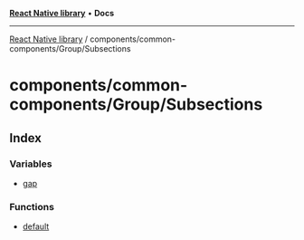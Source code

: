 [**React Native library**](../../../../index.md) • **Docs**

***

[React Native library](../../../../modules.md) / components/common-components/Group/Subsections

# components/common-components/Group/Subsections

## Index

### Variables

- [gap](variables/gap.md)

### Functions

- [default](functions/default.md)
